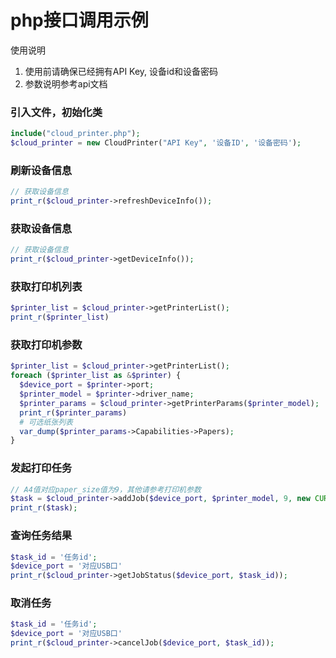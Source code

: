 # php接口调用示例

使用说明

1. 使用前请确保已经拥有API Key, 设备id和设备密码
2. 参数说明参考api文档


### 引入文件，初始化类

```php
include("cloud_printer.php");
$cloud_printer = new CloudPrinter("API Key", '设备ID', '设备密码');
```

### 刷新设备信息

```php
// 获取设备信息
print_r($cloud_printer->refreshDeviceInfo());
```

### 获取设备信息

```php
// 获取设备信息
print_r($cloud_printer->getDeviceInfo());
```

### 获取打印机列表

```php
$printer_list = $cloud_printer->getPrinterList();
print_r($printer_list)
```

### 获取打印机参数

```php
$printer_list = $cloud_printer->getPrinterList();
foreach ($printer_list as &$printer) {
  $device_port = $printer->port;
  $printer_model = $printer->driver_name;
  $printer_params = $cloud_printer->getPrinterParams($printer_model);
  print_r($printer_params)
  # 可选纸张列表
  var_dump($printer_params->Capabilities->Papers);
}
```

### 发起打印任务

```php
// A4值对应paper_size值为9，其他请参考打印机参数
$task = $cloud_printer->addJob($device_port, $printer_model, 9, new CURLFile(realpath('1.png')));
print_r($task);
```

### 查询任务结果

```php
$task_id = '任务id';
$device_port = '对应USB口'
print_r($cloud_printer->getJobStatus($device_port, $task_id));
```

### 取消任务

```php
$task_id = '任务id';
$device_port = '对应USB口'
print_r($cloud_printer->cancelJob($device_port, $task_id));
```
